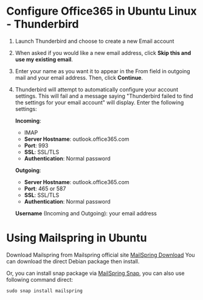 # Configure Office365 in Ubuntu Linux - Thunderbird

1. Launch Thunderbird and choose to create a new Email account

2. When asked if you would like a new email address, click **Skip this and use my existing email**.

3. Enter your name as you want it to appear in the From field in outgoing mail and your email address. Then, click **Continue**.

4. Thunderbird will attempt to automatically configure your account settings. This will fail and a message saying "Thunderbird failed to find the settings for your email account" will display. Enter the following settings:

	**Incoming**:
	- IMAP
	- **Server Hostname**: outlook.office365.com
	- **Port**: 993
	- **SSL**: SSL/TLS
	- **Authentication**: Normal password

	**Outgoing**:
	- **Server Hostname**: outlook.office365.com
	- **Port**: 465 or 587
	- **SSL**: SSL/TLS
	- **Authentication**: Normal password

	**Username** (Incoming and Outgoing): your email address

# Using Mailspring in Ubuntu

Download Mailspring from Mailspring official site [MailSpring Download](https://getmailspring.com/download)
You can download the direct Debian package then install.

Or, you can install snap package via [MailSpring Snap](https://snapcraft.io/mailspring), you can also use following command direct:

`sudo snap install mailspring`